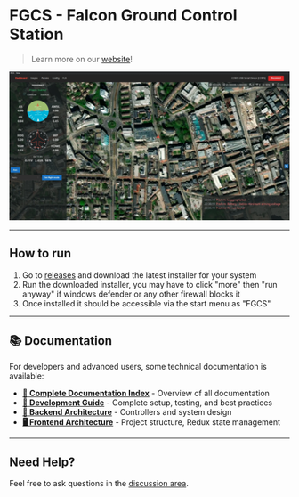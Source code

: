 # FGCS - Falcon Ground Control Station

> Learn more on our [website](https://fgcs.projectfalcon.uk)!

![UI Screenshot](ui.webp)

---

## How to run

1. Go to [releases](https://github.com/Avis-Drone-Labs/FGCS/releases) and download the latest installer for your system
2. Run the downloaded installer, you may have to click "more" then "run anyway" if windows defender or any other firewall blocks it
3. Once installed it should be accessible via the start menu as "FGCS"

---

## 📚 Documentation

For developers and advanced users, some technical documentation is available:

- **[📖 Complete Documentation Index](docs/README.md)** - Overview of all documentation
- **[🚀 Development Guide](docs/DEVELOPMENT_GUIDE.md)** - Complete setup, testing, and best practices
- **[🔧 Backend Architecture](docs/BACKEND_ARCHITECTURE.md)** - Controllers and system design
- **[🖥️ Frontend Architecture](docs/FRONTEND_ARCHITECTURE.md)** - Project structure, Redux state management

---

## Need Help?

Feel free to ask questions in the [discussion area](https://github.com/Avis-Drone-Labs/FGCS/discussions).

